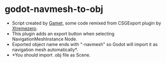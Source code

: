 # godot-navmesh-to-obj
- Script created by [Gamet](github.com/Gamestus), some code remixed from CSGExport plugin by [Xtremezero](github.com/mohammedzero43).
- This plugin adds an export button when selecting NavigationMeshInstance Node.
- Exported object name ends with "-navmesh" so Godot will import it as navigation mesh automatically*.
- *You should import .obj file as Scene.
